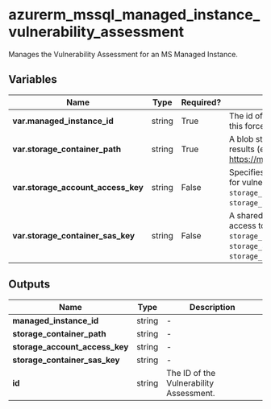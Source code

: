 # azurerm_mssql_managed_instance_vulnerability_assessment

Manages the Vulnerability Assessment for an MS Managed Instance.

## Variables

| Name | Type | Required? |  Description |
| ---- | ---- | --------- |  ----------- |
| **var.managed_instance_id** | string | True | The id of the MS SQL Managed Instance. Changing this forces a new resource to be created. | 
| **var.storage_container_path** | string | True | A blob storage container path to hold the scan results (e.g. <https://myStorage.blob.core.windows.net/VaScans/>). | 
| **var.storage_account_access_key** | string | False | Specifies the identifier key of the storage account for vulnerability assessment scan results. If `storage_container_sas_key` isn't specified, `storage_account_access_key` is required. | 
| **var.storage_container_sas_key** | string | False | A shared access signature (SAS Key) that has write access to the blob container specified in `storage_container_path` parameter. If `storage_account_access_key` isn't specified, `storage_container_sas_key` is required. | 



## Outputs

| Name | Type | Description |
| ---- | ---- | --------- | 
| **managed_instance_id** | string  | - | 
| **storage_container_path** | string  | - | 
| **storage_account_access_key** | string  | - | 
| **storage_container_sas_key** | string  | - | 
| **id** | string  | The ID of the Vulnerability Assessment. | 